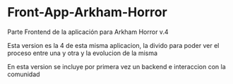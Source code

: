 # Front-App-Arkham-Horror
Parte Frontend de la aplicación para Arkham Horror v.4

Esta version es la 4 de esta misma aplicacion, la divido para poder ver el proceso entre una y otra y la evolucion de la misma

En esta version se incluye por primera vez un backend e interaccion con la comunidad
